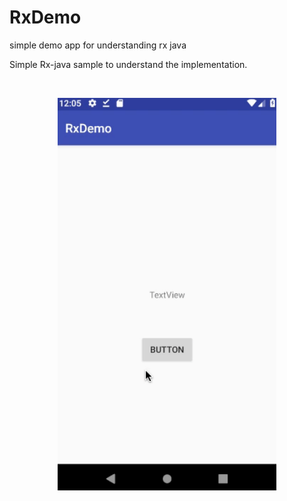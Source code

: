 # RxDemo
simple demo app for understanding rx java

Simple Rx-java sample to understand the implementation.

<br/>

<p align="center">
  <img src="https://raw.githubusercontent.com/amitrai98/RxDemo/master/rx_demo.gif?raw=true" width="350"/>
</p>
